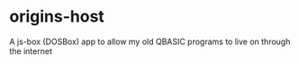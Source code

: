 # origins-host
A js-box (DOSBox) app to allow my old QBASIC programs to live on through the internet